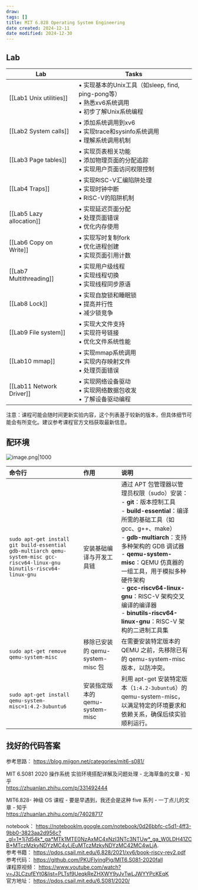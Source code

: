 ```yaml
---
draw:
tags: []
title: MIT 6.828 Operating System Engineering
date created: 2024-12-11
date modified: 2024-12-30
---
```


## Lab

| Lab | Tasks |
|---|---|
| [[Lab1 Unix utilities]] | • 实现基本的Unix工具（如sleep, find, ping-pong等）<br>• 熟悉xv6系统调用<br>• 初步了解Unix系统编程 |
| [[Lab2 System calls]] | • 添加系统调用到xv6<br>• 实现trace和sysinfo系统调用<br>• 理解系统调用机制 |
| [[Lab3 Page tables]] | • 实现页表相关功能<br>• 添加物理页面的分配追踪<br>• 实现用户页面访问权限控制 |
| [[Lab4 Traps]] | • 实现RISC-V汇编陷阱处理<br>• 实现时钟中断<br>• RISC-V的陷阱机制 |
| [[Lab5 Lazy allocation]] | • 实现延迟页面分配<br>• 处理页面错误<br>• 优化内存使用 |
| [[Lab6 Copy on Write]] | • 实现写时复制fork<br>• 优化进程创建<br>• 实现页面引用计数 |
| [[Lab7 Multithreading]] | • 实现用户级线程<br>• 实现线程切换<br>• 实现线程同步原语 |
| [[Lab8 Lock]] | • 实现自旋锁和睡眠锁<br>• 提高并行性<br>• 减少锁竞争 |
| [[Lab9 File system]] | • 实现大文件支持<br>• 实现符号链接<br>• 优化文件系统性能 |
| [[Lab10 mmap]] | • 实现mmap系统调用<br>• 实现内存映射文件<br>• 处理页面错误 |
| [[Lab11 Network Driver]] | • 实现网络设备驱动<br>• 实现网络数据包收发<br>• 了解设备驱动编程 |

注意：课程可能会随时间更新实验内容，这个列表基于较新的版本，但具体细节可能会有所变化。建议参考课程官方文档获取最新信息。

## 配环境

![image.png|1000](https://imagehosting4picgo.oss-cn-beijing.aliyuncs.com/imagehosting/fix-dir%2Fpicgo%2Fpicgo-clipboard-images%2F2024%2F12%2F11%2F20-16-18-49f660603551ec40cb3d2de84564db4c-202412112016393-088440.png)

| 命令行                                                                                                                        | 作用                        | 说明                                                                                                                                                                                                                                                                                                |
|:------------------------------------------------------------------------------------------------------------------------- |:------------------------ |:------------------------------------------------------------------------------------------------------------------------------------------------------------------------------------------------------------------------------------------------------------------------------------------------ |
| `sudo apt-get install git build-essential gdb-multiarch qemu-system-misc gcc-riscv64-linux-gnu binutils-riscv64-linux-gnu` | 安装基础编译与开发工具链              | 通过 APT 包管理器以管理员权限（sudo）安装：<br>- **git**：版本控制工具<br>- **build-essential**：编译所需的基础工具（如 gcc、g++、make）<br>- **gdb-multiarch**：支持多种架构的 GDB 调试器<br>- **qemu-system-misc**：QEMU 仿真器的一组工具，用于模拟多种硬件架构<br>- **gcc-riscv64-linux-gnu**：RISC-V 架构交叉编译的编译器<br>- **binutils-riscv64-linux-gnu**：RISC-V 架构的二进制工具集 |
| `sudo apt-get remove qemu-system-misc`                                                                                     | 移除已安装的 qemu-system-misc 包 | 在需要安装特定版本的 QEMU 之前，先移除已有的 qemu-system-misc 版本，以防冲突。|
| `sudo apt-get install qemu-system-misc=1:4.2-3ubuntu6`                                                                     | 安装指定版本的 qemu-system-misc  | 利用 apt-get 安装特定版本（`1:4.2-3ubuntu6`）的 qemu-system-misc，以满足特定的环境要求和依赖关系，确保后续实验顺利运行。|

## 找好的代码答案

参考思路：
https://blog.miigon.net/categories/mit6-s081/

MIT 6.S081 2020 操作系统 实验环境搭配详解及问题处理 - 北海草鱼的文章 - 知乎  
https://zhuanlan.zhihu.com/p/331492444

MIT6.828- 神级 OS 课程 - 要是早遇到，我还会是这种 five 系列 - 一丁点儿的文章 - 知乎  
https://zhuanlan.zhihu.com/p/74028717

notebook：
https://notebooklm.google.com/notebook/0d26bbfc-c5d1-4ff3-9bb0-3823aa2d956c?_gl=1*1j7d54k*_ga*MTk1MTE0NzAxMC4xNzI3NTc3NTUw*_ga_W0LDH41ZCB*MTczMzkyNDYzMC4yLjEuMTczMzkyNDYzMC42MC4wLjA.  
参考书籍：
https://pdos.csail.mit.edu/6.828/2021/xv6/book-riscv-rev2.pdf  
参考代码：
https://github.com/PKUFlyingPig/MIT6.S081-2020fall  
课程原视频：
https://www.youtube.com/watch?v=J3LCzufEYt0&list=PLTsf9UeqkReZHXWY9yJvTwLJWYYPcKEqK  
官方地址：
https://pdos.csail.mit.edu/6.S081/2020/
